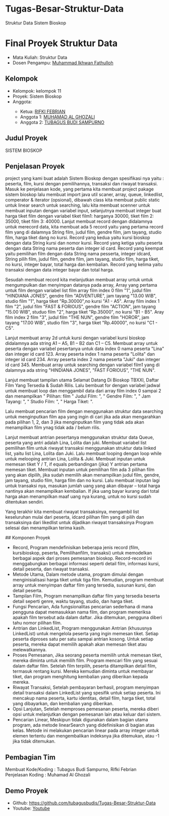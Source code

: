 # Tugas-Besar-Struktur-Data
Struktur Data Sistem Bioskop

# Final Proyek Struktur Data
<ul>
  <li>Mata Kuliah: Struktur Data</li>
  <li>Dosen Pengampu: <a href="https://github.com/Muhammad-Ikhwan-Fathulloh">Muhammad Ikhwan Fathulloh</a></li>
</ul>

## Kelompok
<ul>
  <li>Kelompok:  kelompok 11 </li>
  <li>Proyek:  Sistem Bioskop </li>
  <li>Anggota: </li>
  <ul>
    <li>Ketua: <a href="">RIFKI FEBRIAN</a></li>
    <li>Anggota 1: <a href="">MUHAMAD AL GHOZALI</a></li>
    <li>Anggota 2: <a href="">TUBAGUS BUDI SAMPURNO</a></li>
  </ul>
</ul>

## Judul Proyek
<p>SISTEM BIOSKOP</p>

## Penjelasan Proyek
<P>project yang kami buat adalah Sistem Bioskop dengan spesifikasi nya yaitu : peserta, film, kursi dengan pemilihannya, transaksi dan riwayat transaksi.
Masuk ke penjelasan kode, yang pertama kita membuat project pakage sistem bioskop lalu membuat import java util scaner, array, queue, linkedlist, comperator & iterator (opsional), dibawah class kita membuat public static untuk linear search untuk searching, lalu kita membuat scenner untuk membuat inputan dengan variabel input, selanjutnya membuat integer buat harga tiket film dengan variabel tiket film1: harganya 30000, tiket film 2: 35000, tiket film 3: 40000.
Lanjut membuat record dengan didalamnya untuk merecord data, kita membuat ada 5 record yaitu yang pertama record film yang di dalamnya String film, judul film, gendre film, jam tayang, studio film, harga tiket dang no kursi.
Record yang kedua yaitu kursi bioskop dengan data String kursi dan nomor kursi.
Record yang ketiga yaitu peserta dengan data String nama peserta dan integer id card.
Record yang keempat yaitu pemilihan film dengan data String nama pesserta, integer idcard, String pilih film, judul film, gendre film, jam tayang, studio film, harga tiket, no kursi, integer bayar, total harga dan kembalian.
Record yang kelima yaitu transaksi dengan data integer bayar dan total harga.

Sesudah membuat record kita melanjutkan membuat array untuk untuk mengumpulkan dan menyimpan datanya pada array, Array yang pertama untuk film dengan variabel list film array film index 0 film "1", judul film "HINDIANA JONES", gendre film "ADVENTURE", jam tayang "13.00 WIB", studio film "1", harga tiket "Rp.30000",no kursi "A1 - A5".
Array film index 1 film "2", judul film "FAST & FORIOUS", gendre film "ACTION", jam tayang "15.00 WIB", studuo film "2", harga tiket "Rp.35000", no kursi "B1 - B5".
Aray film index 2 film "3", judul film "THE NUN", gendre film "HOROR", jam tayang "17.00 WIB", studio film "3", harga tiket "Rp.40000", no kursi "C1 - C5".

Lanjut membuat array 2d untuk kursi dengan variabel kursi bioskop didalamnya ada string A1 – A5, B1 – B2 dan C1 – C5.
Membuat array untuk peserta dengan variabel pesertanya untuk data index 0 nama peserta "Lina" dan integer id card 123.
Array peserta index 1 nama peserta "Lolita" dan integer id card 234.
Array peserta index 2 nama peserta "Juki" dan integer id card 345.
Membuat array untuk searching dengan variabel film1 yang di dalamnya ada string "HINDIANA JONES", "FAST FORIOUS", "THE NUN".

Lanjut membuat tampilan utama Selamat Datang Di Bioskop TBXXI, Daftar Film Yang Tersedia & Sudah Rilis. Lalu bembuat for dengan variabel jadwal untuk membuat loop dan menggambil data dari array film index 0 sampai 2 dan menampilkan " Pilihan: film  " Judul Film: ", "  Gendre Film: ", " Jam Tayang: ", "  Studio Film: ", " Harga Tiket: ".

Lalu membuat pencarian film dengan menggunakan struktur data searching untuk menginputkan film apa yang ingin di cari jika ada akan mengarahkan pada pilihan 1, 2, dan 3 jika menginputkan film yang tidak ada akan menampilkan film ynag tidak ada / belum rilis.

Lanjut membuat antrian pesertanya menggunakan struktur data Queue, peserta yang antri adalah Lina, Lolita dan juki.
Membuat variabel list pemilihan film untuk riwayat transaksi menggunakan struktur data linked list, yaitu list Lina, Lolita dan Juki.
Lalu membuat looping dengan loop while untuk melooping antrian Lina, Lolita & Juki.
Membuat inputan untuk memesan tiket Y / T, if equals perbandingan (jika) Y antrian pertama memesan tiket.
Membuat inputan untuk pemilihan film ada 3 pilihan film yang akan dipilih, jika sudah memilih akan menampilkan judul film, gendre, jam tayang, studio film, harga film dan no kursi.
 Lalu membuat inputan lagi untuk transaksi nya, masukan jumlah uang yang akan dibayar – total harga nantinya akan menampilkan kembalian.
If jika uang bayar kurang dari total harga akan menampilkan maaf uang nya kurang, untuk no kursi sudah ditentukan sendiri.

Yang terakhir kita membuat riwayat transaksinya, mengambil list keseluruhan mulai dari peserta, idcard pilihan film yang di pilih dan transaksinya dari likedlist untuk dijadikan riwayat transaksinya
Program selesai dan menampilkan terima kasih.
</P>
## Komponen Proyek
<ul>
<li>	Record, Program mendefinisikan beberapa jenis record (film, kursibioskop, peserta, Pemilihanfilm, transaksi) untuk memodelkan berbagai aspek dari proses pemesanan bioskop. Record-record ini menggabungkan berbagai informasi seperti detail film, informasi kursi, detail peserta, dan riwayat transaksi.</li>
<li>	Metode Utama, Dalam metode utama, program dimulai dengan menginisialisasi harga tiket untuk tiga film. Kemudian, program membuat array untuk menyimpan daftar film yang tersedia, susunan kursi, dan detail peserta.</li>
<li>	Tampilan Film, Program menampilkan daftar film yang tersedia beserta detail seperti genre, waktu tayang, studio, dan harga tiket.</li>
<li>	Fungsi Pencarian, Ada fungsionalitas pencarian sederhana di mana pengguna dapat memasukkan nama film, dan program memeriksa apakah film tersebut ada dalam daftar. Jika ditemukan, pengguna diberi tahu nomor pilihan film.</li>
<li>	Antrian dan LinkedList, Program menggunakan Antrian (khususnya LinkedList) untuk mengelola peserta yang ingin memesan tiket. Setiap peserta diproses satu per satu sampai antrian kosong. Untuk setiap peserta, mereka dapat memilih apakah akan memesan tiket atau melewatkannya.</li>
<li>	Proses Pemesanan, Jika seorang peserta memilih untuk memesan tiket, mereka diminta untuk memilih film. Program mencari film yang sesuai dalam daftar film. Setelah film terpilih, peserta ditampilkan detail film, termasuk rentang kursi. Mereka kemudian diminta untuk membayar tiket, dan program menghitung kembalian yang diberikan kepada mereka.</li>
<li>	Riwayat Transaksi, Setelah pembayaran berhasil, program menyimpan detail transaksi dalam LinkedList yang spesifik untuk setiap peserta. Ini mencakup nama peserta, kartu identitas, detail film, harga tiket, total yang dibayarkan, dan kembalian yang diberikan.</li>
<li>	Opsi Lanjutan, Setelah memproses pemesanan peserta, mereka diberi opsi untuk melanjutkan dengan pemesanan lain atau keluar dari sistem.</li>
<li>	Pencarian Linear, Meskipun tidak digunakan dalam bagian utama program, ada metode linearSearch yang didefinisikan di bagian atas kelas. Metode ini melakukan pencarian linear pada array integer untuk elemen tertentu dan mengembalikan indeksnya jika ditemukan, atau -1 jika tidak ditemukan.</li>
</ul>

## Pembagian Tim
<p>Membuat Kode/Koding : Tubagus Budi Sampurno, Rifki Febrian<br>
Penjelasan Koding : Muhamad Al Ghozali</p>

## Demo Proyek
<ul>
  <li>Github: <a href="">https://github.com/tubagusbudis/Tugas-Besar-Struktur-Data</a></li>
  <li>Youtube: <a href="">Youtube</a></li>
</ul>
